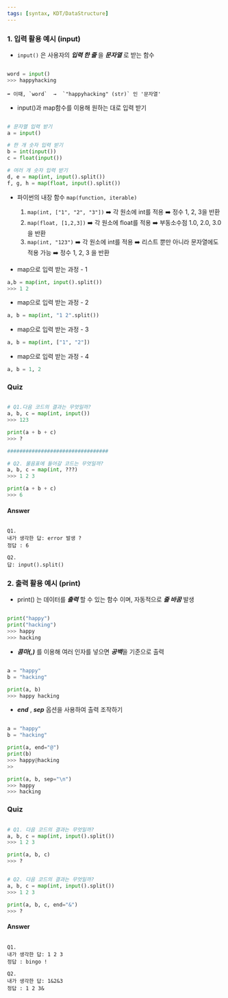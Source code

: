 ```yaml
---
tags: [syntax, KDT/DataStructure]
---
```



### 1. 입력 활용 예시 (input)
- `input()` 은 사용자의 ***입력 한 줄*** 을 ***문자열*** 로 받는 함수
```python

word = input()
>>> happyhacking
```
	➡️ 이때, `word`  →  `"happyhacking" (str)` 인 '문자열'

- input()과 map함수를 이용해 원하는 대로 입력 받기
```python

# 문자열 입력 받기
a = input()

# 한 개 숫자 입력 받기
b = int(input())  
c = float(input())

# 여러 개 숫자 입력 받기
d, e = map(int, input().split())  
f, g, h = map(float, input().split())
```

- 파이썬의 내장 함수 `map(function, iterable)`
	1. `map(int, ["1", "2", "3"])`
		➡️ 각 원소에 int를 적용
		➡️ 정수 1, 2, 3을 반환
	2. `map(float, [1,2,3])`
		➡️ 각 원소에 float를 적용
		➡️ 부동소수점 1.0, 2.0, 3.0을 반환
	3. `map(int, "123")`
		➡️ 각 원소에 int를 적용
		➡️ 리스트 뿐만 아니라 문자열에도 적용 가능
		➡️ 정수 1, 2, 3 을 반환

- map으로 입력 받는 과정 - 1
```python
a,b = map(int, input().split())
>>> 1 2 
```

- map으로 입력 받는 과정 - 2
```python
a, b = map(int, "1 2".split())
```

- map으로 입력 받는 과정 - 3
```python
a, b = map(int, ["1", "2"])
```

- map으로 입력 받는 과정 - 4
```python
a, b = 1, 2
```

### Quiz
```python

# Q1.다음 코드의 결과는 무엇일까?
a, b, c = map(int, input())
>>> 123

print(a + b + c)
>>> ?

#################################

# Q2. 물음표에 들어갈 코드는 무엇일까?
a, b, c = map(int, ???) 
>>> 1 2 3

print(a + b + c)
>>> 6
```


#### Answer
```

Q1. 
내가 생각한 답: error 발생 ?
정답 : 6

Q2. 
답: input().split() 

```

### 2. 출력 활용 예시 (print)
- print() 는 데이터를 ***출력*** 할 수 있는 함수 이며, 자동적으로 ***줄 바꿈*** 발생

```python

print("happy")
print("hacking")
>>> happy
>>> hacking
```

- ***콤마(,)*** 를 이용해 여러 인자를 넣으면 ***공백***을 기준으로 출력
```python

a = "happy"
b = "hacking"

print(a, b)
>>> happy hacking
```

- ***end*** , ***sep*** 옵션을 사용하여 출력 조작하기
```python

a = "happy"
b = "hacking"

print(a, end="@")
print(b)
>>> happy@hacking
>>

print(a, b, sep="\n")
>>> happy
>>> hacking
```

### Quiz
```python

# Q1. 다음 코드의 결과는 무엇일까?
a, b, c = map(int, input().split()) 
>>> 1 2 3

print(a, b, c)
>>> ?


# Q2. 다음 코드의 결과는 무엇일까?
a, b, c = map(int, input().split()) 
>>> 1 2 3

print(a, b, c, end="&")
>>> ?
```

#### Answer
```

Q1. 
내가 생각한 답: 1 2 3
정답 : bingo !

Q2. 
내가 생각한 답: 1&2&3
정답 : 1 2 3&

```
